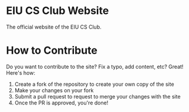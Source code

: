 # EIU CS Club Website

The official website of the EIU CS Club.

# How to Contribute

Do you want to contribute to the site? Fix a typo, add content, etc? Great! Here's how:

1. Create a fork of the repository to create your own copy of the site
2. Make your changes on your fork
3. Submit a pull request to request to merge your changes with the site
4. Once the PR is approved, you're done!
